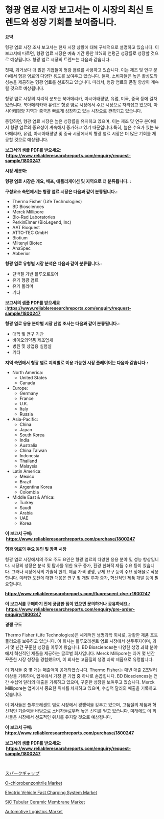 <p><h1>형광 염료 시장 보고서는 이 시장의 최신 트렌드와 성장 기회를 보여줍니다.</h1></p><p><strong>요약</strong></p>
<p><p>형광 염료 시장 조사 보고서는 현재 시장 상황에 대해 구체적으로 설명하고 있습니다. 이 보고서에 따르면, 형광 염료 시장은 예측 기간 동안 11%의 연평균 성장률로 성장할 것으로 예상됩니다. 형광 염료 시장의 트렌드는 다음과 같습니다.</p><p>첫째, 과거보다 더 많은 기업들이 형광 염료를 사용하고 있습니다. 이는 제조 및 연구 분야에서 형광 염료의 다양한 용도를 보여주고 있습니다. 둘째, 소비자들은 높은 활성도와 성능을 제공하는 형광 염료를 선호하고 있습니다. 따라서, 형광 염료의 품질 향상이 계속될 것으로 예상됩니다.</p><p>형광 염료 시장의 지리적 분포는 북아메리카, 아시아태평양, 유럽, 미국, 중국 등에 걸쳐 있습니다. 북아메리카와 유럽은 형광 염료 시장에서 주요 시장으로 자리잡고 있으며, 아시아태평양 지역과 중국은 빠르게 성장하고 있는 시장으로 관측되고 있습니다.</p><p>종합하면, 형광 염료 시장은 높은 성장률을 유지하고 있으며, 이는 제조 및 연구 분야에서 형광 염료의 중요성이 계속해서 증가하고 있기 때문입니다.특히, 높은 수요가 있는 북아메리카, 유럽, 아시아태평양 및 중국 시장에서의 형광 염료 시장은 더 많은 기회를 제공할 것으로 예상됩니다.</p></p>
<p><strong>보고서의 샘플 PDF를 받으세요: &nbsp;<a href="https://www.reliableresearchreports.com/enquiry/request-sample/1800247">https://www.reliableresearchreports.com/enquiry/request-sample/1800247</a></strong></p>
<p><strong>시장 세분화:</strong></p>
<p><strong> 형광 염료 시장은 개요, 배포, 애플리케이션 및 지역으로 더 분류됩니다. :</strong></p>
<p><strong>구성요소 측면에서는 형광 염료 시장은 다음과 같이 분류됩니다.:</strong></p>
<p><ul><li>Thermo Fisher (Life Technologies)</li><li>BD Biosciences</li><li>Merck Millipore</li><li>Bio-Rad Laboratories</li><li>PerkinElmer (BioLegend, Inc)</li><li>AAT Bioquest</li><li>ATTO-TEC GmbH</li><li>Biotium</li><li>Miltenyi Biotec</li><li>AnaSpec</li><li>Abberior</li></ul></p>
<p><strong> 형광 염료 유형별 시장 분석은 다음과 같이 분류됩니다.:</strong></p>
<p><ul><li>단백질 기반 플루오로포어</li><li>유기 형광 염료</li><li>유기 폴리머</li><li>기타</li></ul></p>
<p><strong>보고서의 샘플 PDF를 받으세요 :<a href="https://www.reliableresearchreports.com/enquiry/request-sample/1800247">https://www.reliableresearchreports.com/enquiry/request-sample/1800247</a></strong></p>
<p><strong> 형광 염료 응용 분야별 시장 산업 조사는 다음과 같이 분류됩니다.:</strong></p>
<p><ul><li>대학 및 연구 기관</li><li>바이오의약품 제조업체</li><li>병원 및 상업용 실험실</li><li>기타</li></ul></p>
<p><strong>지역 측면에서 형광 염료 지역별로 이용 가능한 시장 플레이어는 다음과 같습니다.:</strong></p>
<p><ul>
    <li>
        North America:
        <ul>
            <li>United States</li>
            <li>Canada</li>
        </ul>
    </li>
    <li>
        Europe:
        <ul>
            <li>Germany</li>
            <li>France</li>
            <li>U.K.</li>
            <li>Italy</li>
            <li>Russia</li>
        </ul>
    </li>
    <li>
        Asia-Pacific:
        <ul>
            <li>China</li>
            <li>Japan</li>
            <li>South Korea</li>
            <li>India</li>
            <li>Australia</li>
            <li>China Taiwan</li>
            <li>Indonesia</li>
            <li>Thailand</li>
            <li>Malaysia</li>
        </ul>
    </li>
    <li>
        Latin America:
        <ul>
            <li>Mexico</li>
            <li>Brazil</li>
            <li>Argentina Korea</li>
            <li>Colombia</li>
        </ul>
    </li>
    <li>
        Middle East & Africa:
        <ul>
            <li>Turkey</li>
            <li>Saudi</li>
            <li>Arabia</li>
            <li>UAE</li>
            <li>Korea</li>
        </ul>
    </li>
    </ul></p>
<p><strong>이 보고서 구매: &nbsp;<a href="https://www.reliableresearchreports.com/purchase/1800247">https://www.reliableresearchreports.com/purchase/1800247</a></strong></p>
<p><strong>형광 염료의 주요 동인 및 장벽 시장</strong></p>
<p><p>형광 염료 시장에서의 주요 주도 요인은 형광 염료의 다양한 응용 분야 및 성능 향상입니다. 시장의 성장은 분석 및 탐사를 위한 요구 증가, 환경 친화적 제품 수요 등이 있습니다. 그러나 시장에서의 기술적 한계, 제품 가격 경쟁, 규제 요구 등이 주요 장애물로 작용합니다. 이러한 도전에 대한 대응은 연구 및 개발 투자 증가, 혁신적인 제품 개발 등이 필요합니다.</p></p>
<p><strong><a href="https://www.reliableresearchreports.com/fluorescent-dye-r1800247">https://www.reliableresearchreports.com/fluorescent-dye-r1800247</a></strong></p>
<p><strong>이 보고서를 구매하기 전에 궁금한 점이 있으면 문의하거나 공유하세요.: &nbsp;<a href="https://www.reliableresearchreports.com/enquiry/pre-order-enquiry/1800247">https://www.reliableresearchreports.com/enquiry/pre-order-enquiry/1800247</a></strong></p>
<p><strong>경쟁 구도</strong></p>
<p><p>Thermo Fisher (Life Technologies)은 세계적인 생명과학 회사로, 광활한 제품 포트폴리오를 보유하고 있습니다. 이 회사는 플루오레센트 염료 시장에서 선두주자이며, 과거 몇 년간 꾸준한 성장을 이루어 왔습니다. BD Biosciences는 다양한 생명 과학 분야에서 혁신적인 제품을 제공하는 글로벌 회사입니다. Merck Millipore는 과거 몇 년간 꾸준한 시장 성장을 경험했으며, 이 회사는 고품질의 생명 과학 제품으로 유명합니다.</p><p>이 회사들 중 몇 개는 매출액이 공개되었습니다. Thermo Fisher는 매년 매출 2조달러 이상을 기록하며, 업계에서 가장 큰 기업 중 하나로 손꼽힙니다. BD Biosciences는 연간 수십억 달러의 매출을 기록하고 있으며, 꾸준한 성장을 보여주고 있습니다. Merck Millipore는 업계에서 중요한 위치를 차지하고 있으며, 수십억 달러의 매출을 기록하고 있습니다.</p><p>이 회사들은 플루오레센트 염료 시장에서 경쟁력을 갖추고 있으며, 고품질의 제품과 혁신적인 기술력을 바탕으로 소비자들로부터 높은 신뢰를 얻고 있습니다. 미래에도 이 회사들은 시장에서 선도적인 위치를 유지할 것으로 예상됩니다.</p></p>
<p><strong>이 보고서 구매: &nbsp; <a href="https://www.reliableresearchreports.com/purchase/1800247">https://www.reliableresearchreports.com/purchase/1800247</a></strong></p>
<p><strong>보고서의 샘플 PDF를 받으세요: &nbsp;<a href="https://www.reliableresearchreports.com/enquiry/request-sample/1800247">https://www.reliableresearchreports.com/enquiry/request-sample/1800247</a></strong><strong></strong></p>
<p>&nbsp;</p>
<p><p><a href="https://medium.com/@attyourniture/%E3%82%B9%E3%83%91%E3%83%BC%E3%82%AF%E3%82%AE%E3%83%A3%E3%83%83%E3%83%97%E5%B8%82%E5%A0%B4-2031%E5%B9%B4%E3%81%BE%E3%81%A7%E3%81%AE%E3%83%88%E3%83%AC%E3%83%B3%E3%83%89-%E4%BA%88%E6%B8%AC-%E7%AB%B6%E4%BA%89%E5%88%86%E6%9E%90-615e6dba2f93">スパークギャップ</a></p><p><a href="https://www.linkedin.com/pulse/o-chlorobenzonitrile-market-size-share-global-analysis-whr6e?trackingId=uol58G0B8Scs97pWYlvvTw%3D%3D">O-chlorobenzonitrile Market</a></p><p><a href="https://github.com/pgtimber/Market-Research-Report-List-2/blob/main/electric-vehicle-fast-charging-system-market.md">Electric Vehicle Fast Charging System Market</a></p><p><a href="https://www.linkedin.com/pulse/sic-tubular-ceramic-membrane-market-analysis-examines-its-ecgxe?trackingId=dd0Y8pL9o%2FGDoQNmkOr83A%3D%3D">SiC Tubular Ceramic Membrane Market</a></p><p><a href="https://github.com/lataunyatinikmelvin59ilbd0dv/Market-Research-Report-List-2/blob/main/automotive-logistics-market.md">Automotive Logistics Market</a></p></p>